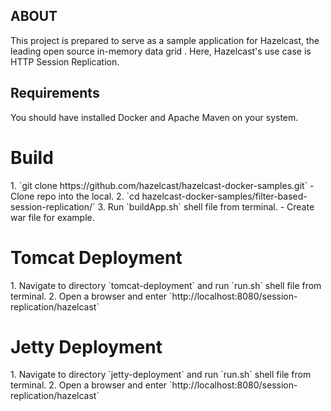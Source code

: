 <h2>ABOUT</h2>
This project is prepared to serve as a sample application for Hazelcast, the leading open source in-memory data grid . Here, Hazelcast's use case is HTTP Session Replication. 

<h2>Requirements</h2>
You should have installed Docker and Apache Maven on your system.

<h1>Build</h1>
1. `git clone https://github.com/hazelcast/hazelcast-docker-samples.git` - Clone repo into the local.
2. `cd hazelcast-docker-samples/filter-based-session-replication/`
3. Run `buildApp.sh` shell file from terminal. - Create war file for example.

<h1>Tomcat Deployment</h1>
1. Navigate to directory `tomcat-deployment` and run `run.sh` shell file from terminal.
2. Open a browser and enter `http://localhost:8080/session-replication/hazelcast`

<h1>Jetty Deployment</h1>
1. Navigate to directory `jetty-deployment` and run `run.sh` shell file from terminal.
2. Open a browser and enter `http://localhost:8080/session-replication/hazelcast`

